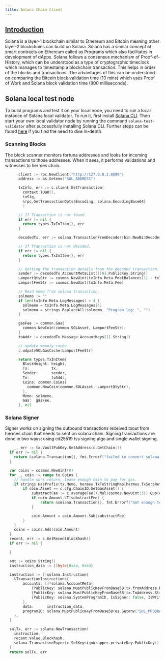 ```yaml
---
title: Solana Chain Client
---
```

## [Introduction](https://solana.com)


Solana is a layer-1 blockchain similar to Ethereum and Bitcoin meaning other layer-2 blockchains can build on Solana. Solana has a similar concept of smart contracts on Ethereum called as Programs which also facilitates in development of dApps. Solana follows a consensus mechanism of Proof-of-History, which can be understood as a type of cryptographic timeclock which manages to timestamp a blockchain transaction. This helps in order of the blocks and transactions. The advantages of this can be understood on comparing the Bitcoin block validation time (10 mins) which uses Proof of Work and Solana block validation time (800 milliseconds).

## Solana local test node

To build programs and test it on your local node, you need to run a local instance of Solana local validator. To run it, first install [Solana CLI](https://docs.solana.com/cli/install-solana-cli-tools). Then start your own local validator node by running the command `solana-test-validator` after successfully installing Solana CLI. Further steps can be found [here](https://docs.solana.com/developing/test-validator) if you find the need to dive in-depth.

### Scanning Blocks

The block scanner monitors fortuna addresses and looks for incoming transactions to those addresses. When it sees, it performs validations and witnesses to hermes chain.

```go
      client := rpc.NewClient("http://127.0.0.1:8899")
      address := os.Getenv("SOL_ADDRESS")

      txInfo, err := c.client.GetTransaction(
        context.TODO(), 
        txSig, 
        &rpc.GetTransactionOpts{Encoding: solana.EncodingBase64}
        )

      // If Transaction is not found.
      if err != nil {
        return types.TxInItem{}, err
      }

      decodedTx, err := solana.TransactionFromDecoder(bin.NewBinDecoder(txInfo.Transaction.GetBinary()))

      // If Transaction is not decoded. 
      if err != nil {
        return types.TxInItem{}, err
      }

      // Getting the transaction details from the decoded transaction.
      sender := decodedTx.AccountMetaList()[0].PublicKey.String()
      LamportQtyStr := cosmos.NewUint(txInfo.Meta.PostBalances[1] - txInfo.Meta.PreBalances[1])
      LamportFeeStr := cosmos.NewUint(txInfo.Meta.Fee)

      // Read memo from solana transaction.
      solmemo := ""
      if len(txInfo.Meta.LogMessages) > 4 {
        solmemo = txInfo.Meta.LogMessages[4]
        solmemo = strings.ReplaceAll(solmemo, "Program log: ", "")
      }

      gasFee := common.Gas{
        common.NewCoin(common.SOLAsset, LamportFeeStr),
      }
      toAddr := decodedTx.Message.AccountKeys[1].String()

      // update memory cache
      c.udpateSOLGasCache(LamportFeeStr)

      return types.TxInItem{
        BlockHeight: height,
        Tx:          tx,
        Sender:      sender,
        To:          toAddr,
        Coins: common.Coins{
          common.NewCoin(common.SOLAsset, LamportQtyStr),
        },
        Memo: solmemo,
        Gas:  gasFee,
      }, nil

```

### Solana Signer

Signer works on signing the outbound transactions received txout from hermes chain that needs to sent on solana chain. Signing transactions are done in two ways: using ed25519 tss signing algo and single wallet signing.

```go
    _, err := tx.VaultPubKey.GetAddress(c.GetChain())
  if err != nil {
  	return &solana.Transaction{}, fmt.Errorf("failed to convert solana address (%s): %w", tx.VaultPubKey.String(), err)
  }

  var coins = cosmos.NewUint(0)
  for _, coin := range tx.Coins {
  	// handle sors return, leave enough coin to pay for gas.
  	if strings.HasPrefix(tx.Memo, hermes.TxToStringMap[hermes.TxSorsReturn]) {
  		if coin.Asset == c.cfg.ChainID.GetGasAsset() {
  			substractFee := c.averageFee().Mul(cosmos.NewUint(3)).Quo(cosmos.NewUint(2))
  			if coin.Amount.LT(substractFee) {
  				return &solana.Transaction{}, fmt.Errorf("not enough to pay for transaction, Origal amount %d, Fee %d", coin.Amount.Uint64(), substractFee.Uint64())
  			}

  			coin.Amount = coin.Amount.Sub(substractFee)
  		}
  	}
  	coins = coins.Add(coin.Amount)
  }
  recent, err := c.GetRecentBlockhash()
  if err != nil {

  }

  amt := coins.String()
  instruction_data := []byte{0xaa, 0xbb}

  instruction := []solana.Instruction{
  	&TransactionInstructions{
  		accounts: []*solana.AccountMeta{
  			{PublicKey: solana.MustPublicKeyFromBase58(tx.fromAddress.PublicKey()), IsSigner: true, IsWritable: true},
  			{PublicKey: solana.MustPublicKeyFromBase58(tx.ToAddress.String()), IsSigner: false, IsWritable: true},
  			{PublicKey: solana.SystemProgramID, IsSigner: false, IsWritable: false},
  		},
  		data:      instruction_data,
  		programID: solana.MustPublicKeyFromBase58(os.Getenv("SOL_PROGRAM")),
  	},
  }

  solTx, err := solana.NewTransaction(
  	instruction,
  	recent.Value.Blockhash,
  	solana.TransactionPayer(c.SolKeysignWrapper.privateKey.PublicKey()),
  )
  return solTx, err
```